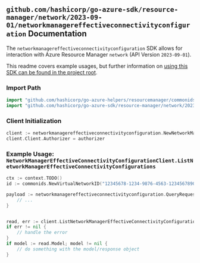 
## `github.com/hashicorp/go-azure-sdk/resource-manager/network/2023-09-01/networkmanagereffectiveconnectivityconfiguration` Documentation

The `networkmanagereffectiveconnectivityconfiguration` SDK allows for interaction with Azure Resource Manager `network` (API Version `2023-09-01`).

This readme covers example usages, but further information on [using this SDK can be found in the project root](https://github.com/hashicorp/go-azure-sdk/tree/main/docs).

### Import Path

```go
import "github.com/hashicorp/go-azure-helpers/resourcemanager/commonids"
import "github.com/hashicorp/go-azure-sdk/resource-manager/network/2023-09-01/networkmanagereffectiveconnectivityconfiguration"
```


### Client Initialization

```go
client := networkmanagereffectiveconnectivityconfiguration.NewNetworkManagerEffectiveConnectivityConfigurationClientWithBaseURI("https://management.azure.com")
client.Client.Authorizer = authorizer
```


### Example Usage: `NetworkManagerEffectiveConnectivityConfigurationClient.ListNetworkManagerEffectiveConnectivityConfigurations`

```go
ctx := context.TODO()
id := commonids.NewVirtualNetworkID("12345678-1234-9876-4563-123456789012", "example-resource-group", "virtualNetworkValue")

payload := networkmanagereffectiveconnectivityconfiguration.QueryRequestOptions{
	// ...
}


read, err := client.ListNetworkManagerEffectiveConnectivityConfigurations(ctx, id, payload)
if err != nil {
	// handle the error
}
if model := read.Model; model != nil {
	// do something with the model/response object
}
```
